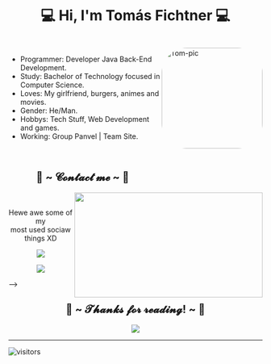 
<body>
<h1 align="center">💻 Hi, I'm Tomás Fichtner 💻</h1>
	<br>

<img align="right" alt="Tom-pic" height="200" style="border-radius:50px;" src="https://c.tenor.com/gw5ULZcDQC4AAAAi/deadpool-unicorn.gif%22%3E">

- Programmer: Developer Java Back-End Development.
- Study: Bachelor of Technology focused in Computer Science.
- Loves: My girlfriend, burgers, animes and movies.
- Gender: He/Man.
- Hobbys: Tech Stuff, Web Development and games.
- Working: Group Panvel | Team Site.

<br>


<h2 align="left">           📝 ~ 𝓒𝓸𝓷𝓽𝓪𝓬𝓽 𝓶𝓮 ~ 📝</h2>
<img src="https://c.tenor.com/ZS0AXy6JUa4AAAAC/fairy-tail-smiling.gif" align="right" width="373.5px" height="208.5px">
<br>
<p align="center">Hewe awe some of my <br>
most used sociaw things XD</p>
<p align="center"></a> <a href="https://discord.gg/gfPu2sMbJD" target="_blank"><img src="https://img.shields.io/badge/tomfich%20-%237289DA.svg?&style=for-the-badge&logo=discord&logoColor=white"/></a></p>
 <p align="center"><a href="https://www.instagram.com/tomfichtnerr/" target="_blank"><img src="https://img.shields.io/badge/@tomfich%20-%239146FF.svg?&style=for-the-badge&logo=instagram&logoColor=white"/></a></p>
</div>
-->

<div>
<h2 align="center">💖 ~ 𝓣𝓱𝓪𝓷𝓴𝓼 𝓯𝓸𝓻 𝓻𝓮𝓪𝓭𝓲𝓷𝓰! ~ 💖</h2>
<div align="center">
<img src="https://c.tenor.com/CnJdWGkM66QAAAAC/jax-teller.gif">
</div>
<hr>
</div>

</body>

![visitors](https://visitor-badge.laobi.icu/badge?page_id=sonytom.visitor-badge.issue.1)


